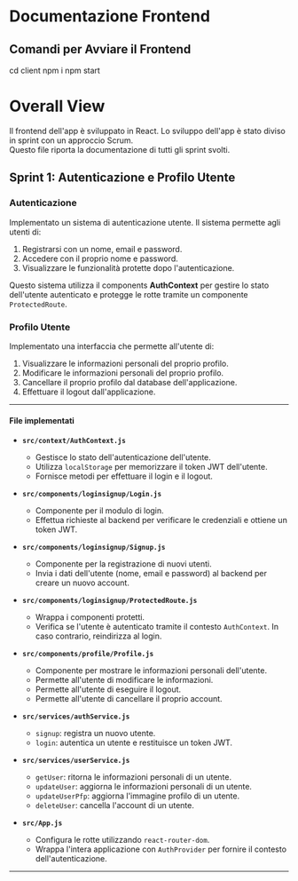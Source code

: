 # Documentazione Frontend

## Comandi per Avviare il Frontend
cd client
npm i
npm start

# Overall View

Il frontend dell'app è sviluppato in React.
Lo sviluppo dell'app è stato diviso in sprint con un approccio Scrum.  
Questo file riporta la documentazione di tutti gli sprint svolti.  

## Sprint 1: Autenticazione e Profilo Utente

### Autenticazione
Implementato un sistema di autenticazione utente. Il sistema permette agli utenti di:

1. Registrarsi con un nome, email e password.
2. Accedere con il proprio nome e password.
3. Visualizzare le funzionalità protette dopo l'autenticazione.

Questo sistema utilizza il components **AuthContext** per gestire lo stato dell'utente autenticato e protegge le rotte tramite un componente `ProtectedRoute`.

### Profilo Utente
Implementato una interfaccia che permette all'utente di:

1. Visualizzare le informazioni personali del proprio profilo.
2. Modificare le informazioni personali del proprio profilo.
3. Cancellare il proprio profilo dal database dell'applicazione.
4. Effettuare il logout dall'applicazione.

---
#### File implementati

- **`src/context/AuthContext.js`**
  - Gestisce lo stato dell'autenticazione dell'utente.
  - Utilizza `localStorage` per memorizzare il token JWT dell'utente.
  - Fornisce metodi per effettuare il login e il logout.

- **`src/components/loginsignup/Login.js`**
  - Componente per il modulo di login.
  - Effettua richieste al backend per verificare le credenziali e ottiene un token JWT.

- **`src/components/loginsignup/Signup.js`**
  - Componente per la registrazione di nuovi utenti.
  - Invia i dati dell'utente (nome, email e password) al backend per creare un nuovo account.

- **`src/components/loginsignup/ProtectedRoute.js`**
  - Wrappa i componenti protetti.
  - Verifica se l'utente è autenticato tramite il contesto `AuthContext`. In caso contrario, reindirizza al login.

- **`src/components/profile/Profile.js`**
  - Componente per mostrare le informazioni personali dell'utente.
  - Permette all'utente di modificare le informazioni.
  - Permette all'utente di eseguire il logout.
  - Permette all'utente di cancellare il proprio account.

- **`src/services/authService.js`**
    - `signup`: registra un nuovo utente.
    - `login`: autentica un utente e restituisce un token JWT.

- **`src/services/userService.js`**
    - `getUser`: ritorna le informazioni personali di un utente.
    - `updateUser`: aggiorna le informazioni personali di un utente.
    - `updateUserPfp`: aggiorna l'immagine profilo di un utente.
    - `deleteUser`: cancella l'account di un utente.

- **`src/App.js`**
  - Configura le rotte utilizzando `react-router-dom`.
  - Wrappa l'intera applicazione con `AuthProvider` per fornire il contesto dell'autenticazione.

---

